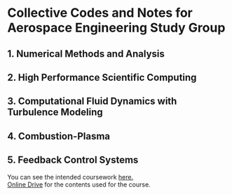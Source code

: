 
# Collective Codes and Notes for Aerospace Engineering Study Group 

## 1. Numerical Methods and Analysis 
## 2. High Performance Scientific Computing
## 3. Computational Fluid Dynamics with Turbulence Modeling
## 4. Combustion-Plasma
## 5. Feedback Control Systems

You can see the intended coursework [here.](https://docs.google.com/document/d/1ZbyG3z7CuHjCQ3etESyYzpIxUhctPRNp__TEY1YZ0zU/edit)\
[Online Drive](https://drive.google.com/drive/folders/10lEkciBvuJkDMtC3TqWN5HkI-QdvRUHl) for the contents used for the course.




